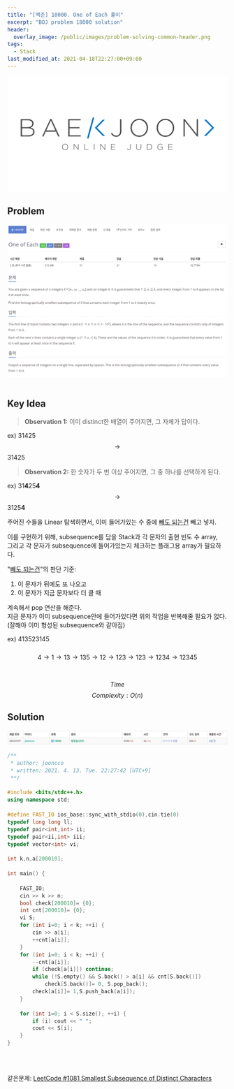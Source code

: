 ```yaml
---
title: "[백준] 18000. One of Each 풀이"
excerpt: "BOJ problem 18000 solution"
header:
  overlay_image: /public/images/problem-solving-common-header.png
tags:
  - Stack
last_modified_at: 2021-04-18T22:27:00+09:00
---
```

<a href="https://www.acmicpc.net/">
  <img src="/public/images/boj-logo.png"/>
</a>

## Problem
<a href="https://www.acmicpc.net/problem/18000">
    <img src="/public/images/boj-18000.png"/>
</a>
<br/><br/>

## Key Idea  
> **Observation 1:** 이미 distinct한 배열이 주어지면, 그 자체가 답이다.  

ex) 31425 $$\rightarrow$$ 31425  

> **Observation 2:** 한 숫자가 두 번 이상 주어지면, 그 중 하나를 선택하게 된다.  

ex)  31<b>4</b>25<b>4</b> $$\rightarrow$$ 3125<b>4</b>

주어진 수들을 Linear 탐색하면서, 이미 들어가있는 수 중에 <u>빼도 되는건</u> 빼고 넣자.  

이를 구현하기 위해, subsequence를 담을 Stack과 각 문자의 출현 빈도 수 array,  
그리고 각 문자가 subsequence에 들어가있는지 체크하는 플래그용 array가 필요하다.  

"<u>빼도 되는건</u>"의 판단 기준:  
1. 이 문자가 뒤에도 또 나오고   
2. 이 문자가 지금 문자보다 더 클 때  

계속해서 pop 연산을 해준다.  
지금 문자가 이미 subsequence안에 들어가있다면 위의 작업을 반복해줄 필요가 없다. (잘해야 이미 형성된 subsequence와 같아짐)

ex) 413523145 <br/><br/>
$$ 4 \rightarrow 1 \rightarrow 13 \rightarrow 135 \rightarrow 12 \rightarrow 123 \rightarrow 123 \rightarrow 1234 \rightarrow 12345 $$

<br/>

$$ Time $$ $$ Complexity: O(n) $$

## Solution
<div>
    <img src="/public/images/boj-18000-result.png"/>
</div>

```cpp
/**
 * author: jooncco
 * written: 2021. 4. 13. Tue. 22:27:42 [UTC+9]
 **/

#include <bits/stdc++.h>
using namespace std;

#define FAST_IO ios_base::sync_with_stdio(0),cin.tie(0)
typedef long long ll;
typedef pair<int,int> ii;
typedef pair<ii,int> iii;
typedef vector<int> vi;

int k,n,a[200010];

int main() {

    FAST_IO;
    cin >> k >> n;
    bool check[200010]= {0};
    int cnt[200010]= {0};
    vi S;
    for (int i=0; i < k; ++i) {
        cin >> a[i];
        ++cnt[a[i]];
    }
    for (int i=0; i < k; ++i) {
        --cnt[a[i]];
        if (check[a[i]]) continue;
        while (!S.empty() && S.back() > a[i] && cnt[S.back()])
            check[S.back()]= 0, S.pop_back();
        check[a[i]]= 1,S.push_back(a[i]);
    }
    
    for (int i=0; i < S.size(); ++i) {
        if (i) cout << " ";
        cout << S[i];
    }
}

```
<br/><br/>

같은문제: [LeetCode #1081 Smallest Subsequence of Distinct Characters](https://leetcode.com/problems/smallest-subsequence-of-distinct-characters/)
